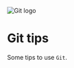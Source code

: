 ![Git logo](https://blog.guillaume-gomez.fr/blog/images/git-logo.png)

# Git tips

Some tips to use `Git`.
